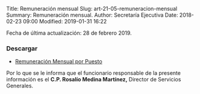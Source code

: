 Title: Remuneración mensual
Slug: art-21-05-remuneracion-mensual
Summary: Remuneración mensual.
Author: Secretaría Ejecutiva
Date: 2018-02-23 09:00
Modified: 2019-01-31 16:22


Fecha de última actualización: 28 de febrero 2019.

### Descargar

* [Remuneración Mensual por Puesto](remuneracion-mensual-por-puesto.pdf)

Por lo que se le informa que el funcionario responsable de la presente información es el **C.P. Rosalío Medina Martínez,** Director de Servicios Generales.
